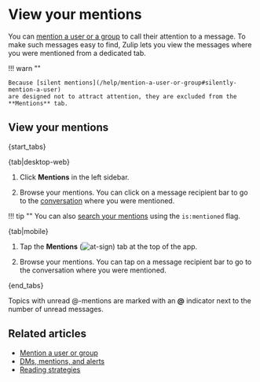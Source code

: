 # View your mentions

You can [mention a user or a group](/help/mention-a-user-or-group) to call their
attention to a message. To make such messages easy to find, Zulip lets you view
the messages where you were mentioned from a dedicated tab.

!!! warn ""

    Because [silent mentions](/help/mention-a-user-or-group#silently-mention-a-user)
    are designed not to attract attention, they are excluded from the **Mentions** tab.

## View your mentions

{start_tabs}

{tab|desktop-web}

1. Click **Mentions** in the left sidebar.

1. Browse your mentions. You can click on a message recipient bar to go
   to the [conversation](/help/recent-conversations) where you were mentioned.

!!! tip ""
    You can also [search your mentions](/help/search-for-messages) using the
    `is:mentioned` flag.

{tab|mobile}

1. Tap the **Mentions**
   (<img src="/static/images/help/mobile-at-sign-icon.svg" alt="at-sign" class="mobile-icon"/>)
   tab at the top of the app.

1. Browse your mentions. You can tap on a message recipient bar to go
   to the conversation where you were mentioned.

{end_tabs}

Topics with unread @-mentions are marked with an **@** indicator next to the number
of unread messages.

## Related articles

* [Mention a user or group](/help/mention-a-user-or-group)
* [DMs, mentions, and alerts](/help/dm-mention-alert-notifications)
* [Reading strategies](/help/reading-strategies)
